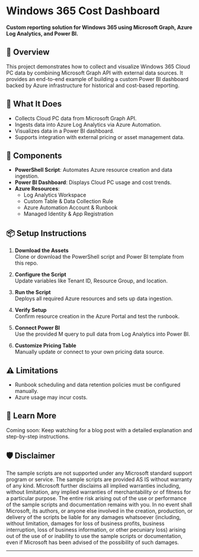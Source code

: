 # Windows 365 Cost Dashboard

**Custom reporting solution for Windows 365 using Microsoft Graph, Azure Log Analytics, and Power BI.**

## 📌 Overview

This project demonstrates how to collect and visualize Windows 365 Cloud PC data by combining Microsoft Graph API with external data sources. It provides an end-to-end example of building a custom Power BI dashboard backed by Azure infrastructure for historical and cost-based reporting.

## 🚀 What It Does

- Collects Cloud PC data from Microsoft Graph API.
- Ingests data into Azure Log Analytics via Azure Automation.
- Visualizes data in a Power BI dashboard.
- Supports integration with external pricing or asset management data.

## 🧰 Components

- **PowerShell Script**: Automates Azure resource creation and data ingestion.
- **Power BI Dashboard**: Displays Cloud PC usage and cost trends.
- **Azure Resources**:
  - Log Analytics Workspace
  - Custom Table & Data Collection Rule
  - Azure Automation Account & Runbook
  - Managed Identity & App Registration

## 📦 Setup Instructions

1. **Download the Assets**  
   Clone or download the PowerShell script and Power BI template from this repo.

2. **Configure the Script**  
   Update variables like Tenant ID, Resource Group, and location.

3. **Run the Script**  
   Deploys all required Azure resources and sets up data ingestion.

4. **Verify Setup**  
   Confirm resource creation in the Azure Portal and test the runbook.

5. **Connect Power BI**  
   Use the provided M query to pull data from Log Analytics into Power BI.

6. **Customize Pricing Table**  
   Manually update or connect to your own pricing data source.

## ⚠️ Limitations

- Runbook scheduling and data retention policies must be configured manually.
- Azure usage may incur costs.

## 📖 Learn More

Coming soon: Keep watching for a blog post with a detailed explanation and step-by-step instructions.

## 🛡️ Disclaimer

The sample scripts are not supported under any Microsoft standard support program or service. The sample scripts are provided AS IS without warranty of any kind. Microsoft further disclaims all implied warranties including, without limitation, any implied warranties of merchantability or of fitness for a particular purpose. The entire risk arising out of the use or performance of the sample scripts and documentation remains with you. In no event shall Microsoft, its authors, or anyone else involved in the creation, production, or delivery of the scripts be liable for any damages whatsoever (including, without limitation, damages for loss of business profits, business interruption, loss of business information, or other pecuniary loss) arising out of the use of or inability to use the sample scripts or documentation, even if Microsoft has been advised of the possibility of such damages.

---

